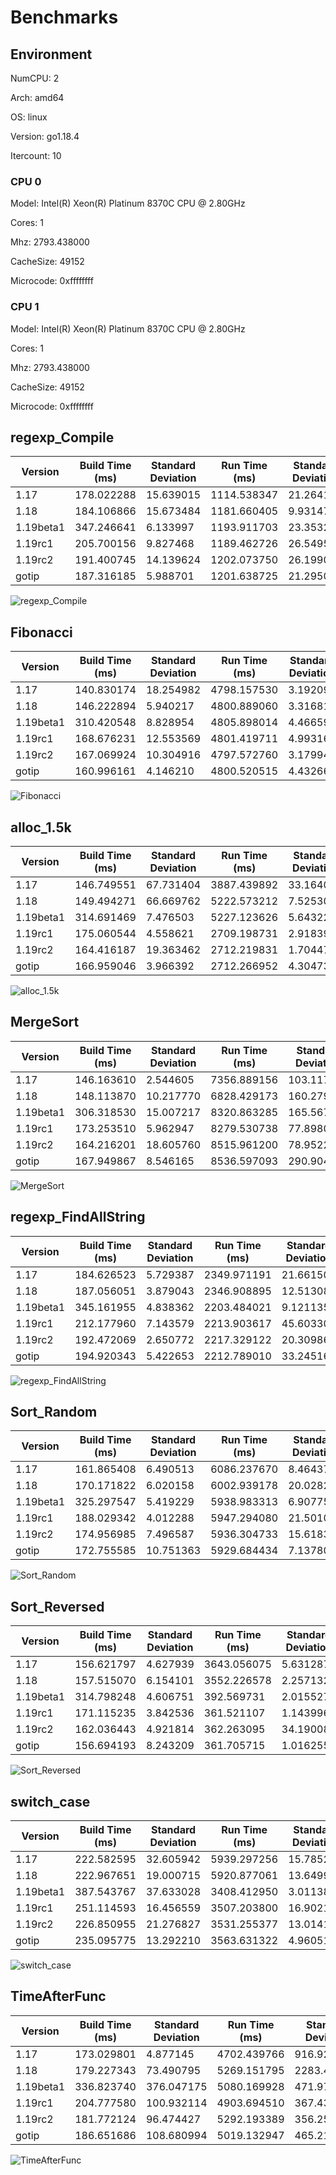 # Benchmarks

## Environment

NumCPU: 2

Arch: amd64

OS: linux

Version: go1.18.4

Itercount: 10

### CPU 0

Model: Intel(R) Xeon(R) Platinum 8370C CPU @ 2.80GHz

Cores: 1

Mhz: 2793.438000

CacheSize: 49152

Microcode: 0xffffffff

### CPU 1

Model: Intel(R) Xeon(R) Platinum 8370C CPU @ 2.80GHz

Cores: 1

Mhz: 2793.438000

CacheSize: 49152

Microcode: 0xffffffff

## regexp_Compile

| Version | Build Time (ms) | Standard Deviation | Run Time (ms) | Standard Deviation |
| ------ | ------ | ------ | ------ | ------ |
| 1.17 | 178.022288 | 15.639015 | 1114.538347 | 21.264184 |
| 1.18 | 184.106866 | 15.673484 | 1181.660405 | 9.931479 |
| 1.19beta1 | 347.246641 | 6.133997 | 1193.911703 | 23.353248 |
| 1.19rc1 | 205.700156 | 9.827468 | 1189.462726 | 26.549562 |
| 1.19rc2 | 191.400745 | 14.139624 | 1202.073750 | 26.199051 |
| gotip | 187.316185 | 5.988701 | 1201.638725 | 21.295000 |

![regexp_Compile](./regexp_Compile__b52c0e0ed5.png)

## Fibonacci

| Version | Build Time (ms) | Standard Deviation | Run Time (ms) | Standard Deviation |
| ------ | ------ | ------ | ------ | ------ |
| 1.17 | 140.830174 | 18.254982 | 4798.157530 | 3.192096 |
| 1.18 | 146.222894 | 5.940217 | 4800.889060 | 3.316815 |
| 1.19beta1 | 310.420548 | 8.828954 | 4805.898014 | 4.466595 |
| 1.19rc1 | 168.676231 | 12.553569 | 4801.419711 | 4.993167 |
| 1.19rc2 | 167.069924 | 10.304916 | 4797.572760 | 3.179944 |
| gotip | 160.996161 | 4.146210 | 4800.520515 | 4.432665 |

![Fibonacci](./Fibonacci__016be0f0bc.png)

## alloc_1.5k

| Version | Build Time (ms) | Standard Deviation | Run Time (ms) | Standard Deviation |
| ------ | ------ | ------ | ------ | ------ |
| 1.17 | 146.749551 | 67.731404 | 3887.439892 | 33.164045 |
| 1.18 | 149.494271 | 66.669762 | 5222.573212 | 7.525301 |
| 1.19beta1 | 314.691469 | 7.476503 | 5227.123626 | 5.643222 |
| 1.19rc1 | 175.060544 | 4.558621 | 2709.198731 | 2.918390 |
| 1.19rc2 | 164.416187 | 19.363462 | 2712.219831 | 1.704477 |
| gotip | 166.959046 | 3.966392 | 2712.266952 | 4.304737 |

![alloc_1.5k](./alloc_1.5k__78691b2f49.png)

## MergeSort

| Version | Build Time (ms) | Standard Deviation | Run Time (ms) | Standard Deviation |
| ------ | ------ | ------ | ------ | ------ |
| 1.17 | 146.163610 | 2.544605 | 7356.889156 | 103.117442 |
| 1.18 | 148.113870 | 10.217770 | 6828.429173 | 160.279173 |
| 1.19beta1 | 306.318530 | 15.007217 | 8320.863285 | 165.567869 |
| 1.19rc1 | 173.253510 | 5.962947 | 8279.530738 | 77.898007 |
| 1.19rc2 | 164.216201 | 18.605760 | 8515.961200 | 78.952225 |
| gotip | 167.949867 | 8.546165 | 8536.597093 | 290.904440 |

![MergeSort](./MergeSort__619024e898.png)

## regexp_FindAllString

| Version | Build Time (ms) | Standard Deviation | Run Time (ms) | Standard Deviation |
| ------ | ------ | ------ | ------ | ------ |
| 1.17 | 184.626523 | 5.729387 | 2349.971191 | 21.661506 |
| 1.18 | 187.056051 | 3.879043 | 2346.908895 | 12.513088 |
| 1.19beta1 | 345.161955 | 4.838362 | 2203.484021 | 9.121135 |
| 1.19rc1 | 212.177960 | 7.143579 | 2213.903617 | 45.603306 |
| 1.19rc2 | 192.472069 | 2.650772 | 2217.329122 | 20.309866 |
| gotip | 194.920343 | 5.422653 | 2212.789010 | 33.245167 |

![regexp_FindAllString](./regexp_FindAllString__efbe67306d.png)

## Sort_Random

| Version | Build Time (ms) | Standard Deviation | Run Time (ms) | Standard Deviation |
| ------ | ------ | ------ | ------ | ------ |
| 1.17 | 161.865408 | 6.490513 | 6086.237670 | 8.464375 |
| 1.18 | 170.171822 | 6.020158 | 6002.939178 | 20.028274 |
| 1.19beta1 | 325.297547 | 5.419229 | 5938.983313 | 6.907750 |
| 1.19rc1 | 188.029342 | 4.012288 | 5947.294080 | 21.501031 |
| 1.19rc2 | 174.956985 | 7.496587 | 5936.304733 | 15.618342 |
| gotip | 172.755585 | 10.751363 | 5929.684434 | 7.137805 |

![Sort_Random](./Sort_Random__7a0a58c9e3.png)

## Sort_Reversed

| Version | Build Time (ms) | Standard Deviation | Run Time (ms) | Standard Deviation |
| ------ | ------ | ------ | ------ | ------ |
| 1.17 | 156.621797 | 4.627939 | 3643.056075 | 5.631287 |
| 1.18 | 157.515070 | 6.154101 | 3552.226578 | 2.257132 |
| 1.19beta1 | 314.798248 | 4.606751 | 392.569731 | 2.015527 |
| 1.19rc1 | 171.115235 | 3.842536 | 361.521107 | 1.143996 |
| 1.19rc2 | 162.036443 | 4.921814 | 362.263095 | 34.190081 |
| gotip | 156.694193 | 8.243209 | 361.705715 | 1.016255 |

![Sort_Reversed](./Sort_Reversed__4f239a2e28.png)

## switch_case

| Version | Build Time (ms) | Standard Deviation | Run Time (ms) | Standard Deviation |
| ------ | ------ | ------ | ------ | ------ |
| 1.17 | 222.582595 | 32.605942 | 5939.297256 | 15.785284 |
| 1.18 | 222.967651 | 19.000715 | 5920.877061 | 13.649989 |
| 1.19beta1 | 387.543767 | 37.633028 | 3408.412950 | 3.011387 |
| 1.19rc1 | 251.114593 | 16.456559 | 3507.203800 | 16.902131 |
| 1.19rc2 | 226.850955 | 21.276827 | 3531.255377 | 13.014165 |
| gotip | 235.095775 | 13.292210 | 3563.631322 | 4.960512 |

![switch_case](./switch_case__725e73000e.png)

## TimeAfterFunc

| Version | Build Time (ms) | Standard Deviation | Run Time (ms) | Standard Deviation |
| ------ | ------ | ------ | ------ | ------ |
| 1.17 | 173.029801 | 4.877145 | 4702.439766 | 916.928233 |
| 1.18 | 179.227343 | 73.490795 | 5269.151795 | 2283.460347 |
| 1.19beta1 | 336.823740 | 376.047175 | 5080.169928 | 471.974511 |
| 1.19rc1 | 204.777580 | 100.932114 | 4903.694510 | 367.430016 |
| 1.19rc2 | 181.772124 | 96.474427 | 5292.193389 | 356.252834 |
| gotip | 186.651686 | 108.680994 | 5019.132947 | 465.214156 |

![TimeAfterFunc](./TimeAfterFunc__b4a2fe2bf5.png)

